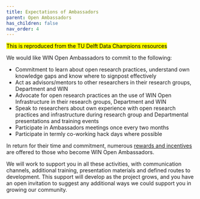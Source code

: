 ```yaml
---
title: Expectations of Ambassadors
parent: Open Ambassadors
has_children: false
nav_order: 4
---
```


<mark>This is reproduced from the TU Delft Data Champions resources</mark>

We would like WIN Open Ambassadors to commit to the following:

- Commitment to learn about open research practices, understand own knowledge gaps and know where to signpost effectively
- Act as advisors/mentors to other researchers in their research groups, Department and WIN
- Advocate for open research practices an the use of WIN Open Infrastructure in their research groups, Department and WIN
- Speak to researchers about own experience with open research practices and infrastructure during research group and Departmental presentations and training events
- Participate in Ambassadors meetings once every two months
- Participate in termly co-working hack days where possible

In return for their time and commitment, numerous [rewards and incentives](benfits.md) are offered to those who become WIN Open Ambassadors.

We will work to support you in all these activities, with communication channels, additional training, presentation materials and defined routes to development. This support will develop as the project grows, and you have an open invitation to suggest any additional ways we could support you in growing our community. 
